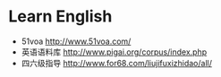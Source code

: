 # Learn English

* 51voa <http://www.51voa.com/>
* 英语语料库 <http://www.pigai.org/corpus/index.php>
* 四六级指导 <http://www.for68.com/liujifuxizhidao/all/>
